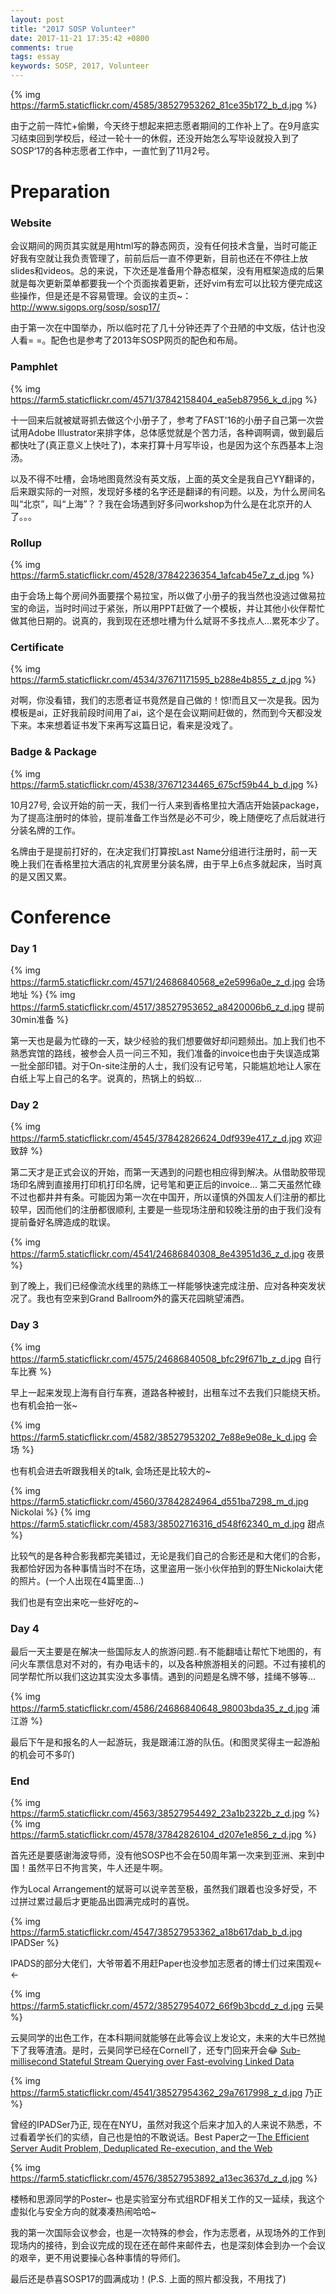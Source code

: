 ```yaml
---
layout: post
title: "2017 SOSP Volunteer"
date: 2017-11-21 17:35:42 +0800
comments: true
tags: essay
keywords: SOSP, 2017, Volunteer
---
```


{% img https://farm5.staticflickr.com/4585/38527953262_81ce35b172_b_d.jpg %}

由于之前一阵忙+偷懒，今天终于想起来把志愿者期间的工作补上了。在9月底实习结束回到学校后，经过一轮十一的休假，还没开始怎么写毕设就投入到了SOSP‘17的各种志愿者工作中，一直忙到了11月2号。

<!-- more -->

# Preparation
### Website

会议期间的网页其实就是用html写的静态网页，没有任何技术含量，当时可能正好我有空就让我负责管理了，前前后后一直不停更新，目前也还在不停往上放slides和videos。总的来说，下次还是准备用个静态框架，没有用框架造成的后果就是每次更新菜单都要我一个个页面挨着更新，还好vim有宏可以比较方便完成这些操作，但是还是不容易管理。会议的主页~：http://www.sigops.org/sosp/sosp17/

由于第一次在中国举办，所以临时花了几十分钟还弄了个丑陋的中文版，估计也没人看= =。配色也是参考了2013年SOSP网页的配色和布局。

### Pamphlet

{% img https://farm5.staticflickr.com/4571/37842158404_ea5eb87956_k_d.jpg %}

十一回来后就被斌哥抓去做这个小册子了，参考了FAST'16的小册子自己第一次尝试用Adobe Illustrator来排字体，总体感觉就是个苦力活，各种调啊调，做到最后都快吐了(真正意义上快吐了)，本来打算十月写毕设，也是因为这个东西基本上泡汤。

以及不得不吐槽，会场地图竟然没有英文版，上面的英文全是我自己YY翻译的，后来跟实际的一对照，发现好多楼的名字还是翻译的有问题。以及，为什么房间名叫“北京”，叫“上海”？？我在会场遇到好多问workshop为什么是在北京开的人了。。。

### Rollup

{% img https://farm5.staticflickr.com/4528/37842236354_1afcab45e7_z_d.jpg %}

由于会场上每个房间外面要摆个易拉宝，所以做了小册子的我当然也没逃过做易拉宝的命运，当时时间过于紧张，所以用PPT赶做了一个模板，并让其他小伙伴帮忙做其他日期的。说真的，我到现在还想吐槽为什么斌哥不多找点人...累死本少了。


### Certificate

{% img https://farm5.staticflickr.com/4534/37671171595_b288e4b855_z_d.jpg %}

对啊，你没看错，我们的志愿者证书竟然是自己做的！惊!而且又一次是我。因为模板是ai，正好我前段时间用了ai，这个是在会议期间赶做的，然而到今天都没发下来。本来想着证书发下来再写这篇日记，看来是没戏了。

### Badge & Package

{% img https://farm5.staticflickr.com/4538/37671234465_675cf59b44_b_d.jpg %}

10月27号, 会议开始的前一天，我们一行人来到香格里拉大酒店开始装package，为了提高注册时的体验，提前准备工作当然是必不可少，晚上随便吃了点后就进行分装名牌的工作。

名牌由于是提前打好的，在决定我们打算按Last Name分组进行注册时，前一天晚上我们在香格里拉大酒店的礼宾房里分装名牌，由于早上6点多就起床，当时真的是又困又累。

# Conference

### Day 1

{% img https://farm5.staticflickr.com/4571/24686840568_e2e5996a0e_z_d.jpg 会场地址 %}
{% img https://farm5.staticflickr.com/4517/38527953652_a8420006b6_z_d.jpg 提前30min准备 %}

第一天也是最为忙碌的一天，缺少经验的我们想要做好却问题频出。加上我们也不熟悉宾馆的路线，被参会人员一问三不知，我们准备的invoice也由于失误造成第一批全部印错。对于On-site注册的人士，我们没有记号笔，只能尴尬地让人家在白纸上写上自己的名字。说真的，热锅上的蚂蚁...

### Day 2

{% img https://farm5.staticflickr.com/4545/37842826624_0df939e417_z_d.jpg 欢迎致辞 %}

第二天才是正式会议的开始，而第一天遇到的问题也相应得到解决。从借助胶带现场印名牌到直接用打印机打印名牌，记号笔和更正后的invoice... 第二天虽然忙碌不过也都井井有条。可能因为第一次在中国开，所以谨慎的外国友人们注册的都比较早，因而他们的注册都很顺利, 主要是一些现场注册和较晚注册的由于我们没有提前备好名牌造成的耽误。

{% img https://farm5.staticflickr.com/4541/24686840308_8e43951d36_z_d.jpg 夜景 %}

到了晚上，我们已经像流水线里的熟练工一样能够快速完成注册、应对各种突发状况了。我也有空来到Grand Ballroom外的露天花园眺望浦西。

### Day 3

{% img https://farm5.staticflickr.com/4575/24686840508_bfc29f671b_z_d.jpg 自行车比赛 %}

早上一起来发现上海有自行车赛，道路各种被封，出租车过不去我们只能绕天桥。也有机会拍一张~

{% img https://farm5.staticflickr.com/4582/38527953202_7e88e9e08e_k_d.jpg 会场 %}

也有机会进去听跟我相关的talk, 会场还是比较大的~

{% img https://farm5.staticflickr.com/4560/37842824964_d551ba7298_m_d.jpg Nickolai %}
{% img https://farm5.staticflickr.com/4583/38502716316_d548f62340_m_d.jpg 甜点 %}

比较气的是各种合影我都完美错过，无论是我们自己的合影还是和大佬们的合影，我都恰好因为各种事情当时不在场，这里盗用一张小伙伴拍到的野生Nickolai大佬的照片。(一个人出现在4篇里面...)

我们也是有空出来吃一些好吃的~ 

### Day 4

最后一天主要是在解决一些国际友人的旅游问题..有不能翻墙让帮忙下地图的，有问火车票信息对不对的，有办电话卡的，以及各种旅游相关的问题。不过有接机的同学帮忙所以我们这边其实没太多事情。遇到的问题是名牌不够，挂绳不够等...

{% img https://farm5.staticflickr.com/4586/24686840648_98003bda35_z_d.jpg 浦江游 %}

最后下午是和报名的人一起游玩，我是跟浦江游的队伍。(和图灵奖得主一起游船的机会可不多吖)

### End

{% img https://farm5.staticflickr.com/4563/38527954492_23a1b2322b_z_d.jpg %}
{% img https://farm5.staticflickr.com/4578/37842826104_d207e1e856_z_d.jpg %}

首先还是要感谢海波导师，没有他SOSP也不会在50周年第一次来到亚洲、来到中国！虽然平日不拘言笑，牛人还是牛啊。

作为Local Arrangement的斌哥可以说辛苦至极，虽然我们跟着也没多好受，不过拼过累过最后才更能品出圆满完成时的喜悦。

{% img https://farm5.staticflickr.com/4547/38527953362_a18b617dab_b_d.jpg IPADSer %}

IPADS的部分大佬们，大爷带着不用赶Paper也没参加志愿者的博士们过来围观← ←

{% img https://farm5.staticflickr.com/4572/38527954072_66f9b3bcdd_z_d.jpg 云昊 %}

云昊同学的出色工作，在本科期间就能够在此等会议上发论文，未来的大牛已然抛下了我等渣渣。是时，云昊同学已经在Cornell了，还专门回来开会😂 [Sub-millisecond Stateful Stream Querying over Fast-evolving Linked Data](https://dl.acm.org/authorize?N47271)

{% img https://farm5.staticflickr.com/4541/38527954362_29a7617998_z_d.jpg 乃正 %}

曾经的IPADSer乃正, 现在在NYU，虽然对我这个后来才加入的人来说不熟悉，不过看着学长们的实绩，自己也是怕的不敢说话。Best Paper之一[The Efficient Server Audit Problem, Deduplicated Re-execution, and the Web](https://dl.acm.org/authorize?N47277)

{% img https://farm5.staticflickr.com/4576/38527953892_a13ec3637d_z_d.jpg %}

楼畅和思源同学的Poster~ 也是实验室分布式组RDF相关工作的又一延续，我这个虚拟化与安全方向的就凑凑热闹哈哈~

我的第一次国际会议参会，也是一次特殊的参会，作为志愿者，从现场外的工作到现场内的接待，到会议完成的现在还在邮件来邮件去，也是深刻体会到办一个会议的艰辛，更不用说要操心各种事情的导师们。

最后还是恭喜SOSP17的圆满成功！(P.S. 上面的照片都没我，不用找了)
